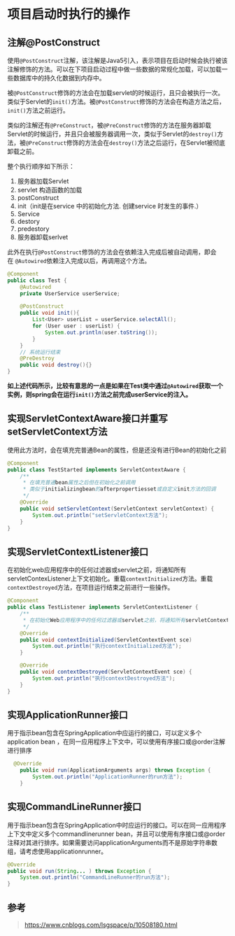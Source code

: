 # 项目启动时执行的操作

## 注解@PostConstruct

使用`@PostConstruct`注解，该注解是Java5引入，表示项目在启动时候会执行被该注解修饰的方法。可以在下项目启动过程中做一些数据的常规化加载，可以加载一些数据库中的持久化数据到内存中。

被`@PostConstruct`修饰的方法会在加载servlet的时候运行，且只会被执行一次。类似于Servlet的`init()`方法。被`@PostConstruct`修饰的方法会在构造方法之后，`init()`方法之前运行。

类似的注解还有`@PreConstruct`，被`@PreConstruct`修饰的方法在服务器卸载Servlet的时候运行，并且只会被服务器调用一次，类似于Servlet的`destroy()`方法，被`@PreConstruct`修饰的方法会在`destroy()`方法之后运行，在Servlet被彻底卸载之前。

整个执行顺序如下所示：

1. 服务器加载Servlet 
2. servlet 构造函数的加载 
3. postConstruct 
4. init（init是在service 中的初始化方法. 创建service 时发生的事件.） 
5. Service
6. destory
7. predestory
8. 服务器卸载serlvet

此外在执行`@PostConstruct`修饰的方法会在依赖注入完成后被自动调用，即会在 `@Autowired`依赖注入完成以后，再调用这个方法。

```java
@Component
public class Test {
	@Autowired
	private UserService userService;
	
	@PostConstruct
	public void init(){
		List<User> userList = userService.selectAll();
		for (User user : userList) {
			System.out.println(user.toString());
		}
	}
	// 系统运行结束
	@PreDestroy
    public void destroy(){}
}
```

 **如上述代码所示，比较有意思的一点是如果在Test类中通过`@Autowired`获取一个实例，则spring会在运行`init()`方法之前完成userService的注入。**

## 实现ServletContextAware接口并重写setServletContext方法

使用此方法时，会在填充完普通Bean的属性，但是还没有进行Bean的初始化之前

```java
@Component
public class TestStarted implements ServletContextAware {
    /**
     * 在填充普通bean属性之后但在初始化之前调用
     * 类似于initializingbean的afterpropertiesset或自定义init方法的回调
     */
    @Override
    public void setServletContext(ServletContext servletContext) {
        System.out.println("setServletContext方法");
    }
}
```

## 实现ServletContextListener接口

在初始化web应用程序中的任何过滤器或servlet之前，将通知所有servletContexListener上下文初始化。重载`contextInitialized`方法。重载`contextDestroyed`方法，在项目运行结束之前进行一些操作。

```java
@Component
public class TestListener implements ServletContextListener {
    /**
     * 在初始化Web应用程序中的任何过滤器或servlet之前，将通知所有servletContextListener上下文初始化。
     */
    @Override
    public void contextInitialized(ServletContextEvent sce) 
        System.out.println("执行contextInitialized方法");
    }

    @Override
    public void contextDestroyed(ServletContextEvent sce) {
        System.out.println("执行contextDestroyed方法");
    }
}
```

## 实现ApplicationRunner接口

用于指示bean包含在SpringApplication中应运行的接口，可以定义多个application bean ，在同一应用程序上下文中，可以使用有序接口或@order注解进行排序

```java
  @Override
    public void run(ApplicationArguments args) throws Exception {
        System.out.println("ApplicationRunner的run方法");
    }
```

## 实现CommandLineRunner接口

用于指示bean包含在SpringApplication中时应运行的接口。可以在同一应用程序上下文中定义多个commandlinerunner bean，并且可以使用有序接口或@order注释对其进行排序。如果需要访问applicationArguments而不是原始字符串数组，请考虑使用applicationrunner。

```java
@Override
public void run(String... ) throws Exception {
	System.out.println("CommandLineRunner的run方法");
}
```

## 参考

> <https://www.cnblogs.com/lsgspace/p/10508180.html> 
